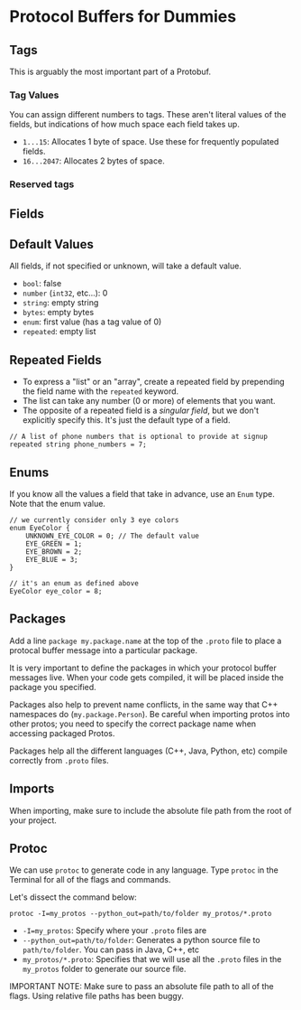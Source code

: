 # Protocol Buffers for Dummies

## Tags

This is arguably the most important part of a Protobuf.

### Tag Values

You can assign different numbers to tags. These aren't literal values of the fields, but indications of how much space each field takes up.

- `1...15`: Allocates 1 byte of space. Use these for frequently populated fields.
- `16...2047`: Allocates 2 bytes of space.

### Reserved tags

## Fields

## Default Values

All fields, if not specified or unknown, will take a default value.

- `bool`: false
- `number` (`int32`, etc...): 0
- `string`: empty string
- `bytes`: empty bytes
- `enum`: first value (has a tag value of 0)
- `repeated`: empty list

## Repeated Fields

- To express a "list" or an "array", create a repeated field by prepending the field name with the `repeated` keyword.
- The list can take any number (0 or more) of elements that you want.
- The opposite of a repeated field is a *singular field*, but we don't explicitly specify this. It's just the default type of a field.

```proto3
// A list of phone numbers that is optional to provide at signup
repeated string phone_numbers = 7;
```

## Enums

If you know all the values a field that take in advance, use an `Enum` type. Note that the enum value.

```proto3
// we currently consider only 3 eye colors
enum EyeColor {
    UNKNOWN_EYE_COLOR = 0; // The default value
    EYE_GREEN = 1;
    EYE_BROWN = 2;
    EYE_BLUE = 3;
}

// it's an enum as defined above
EyeColor eye_color = 8;
```

## Packages

Add a line `package my.package.name` at the top of the `.proto` file to place a protocal buffer message into a particular package.

It is very important to define the packages in which your protocol buffer messages live. When your code gets compiled, it will be placed inside the package you specified.

Packages also help to prevent name conflicts, in the same way that C++ namespaces do (`my.package.Person`). Be careful when importing protos into other protos; you need to specify the correct package name when accessing packaged Protos.

Packages help all the different languages (C++, Java, Python, etc) compile correctly from `.proto` files.

## Imports

When importing, make sure to include the absolute file path from the root of your project.

## Protoc

We can use `protoc` to generate code in any language. Type `protoc` in the Terminal for all of the flags and commands.

Let's dissect the command below:

`protoc -I=my_protos --python_out=path/to/folder my_protos/*.proto`

- `-I=my_protos`: Specify where your `.proto` files are
- `--python_out=path/to/folder`: Generates a python source file to `path/to/folder`. You can pass in Java, C++, etc
- `my_protos/*.proto`: Specifies that we will use all the `.proto` files in the `my_protos` folder to generate our source file.

IMPORTANT NOTE: Make sure to pass an absolute file path to all of the flags. Using relative file paths has been buggy.
